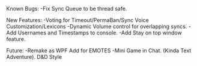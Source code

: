 ﻿
Known Bugs:
-Fix Sync Queue to be thread safe.


New Features:
-Voting for Timeout/PermaBan/Sync Voice Customization/Lexicons
-Dynamic Volume control for overlapping syncs.
-Add Usernames and Timestamps to console.
-Add Stay on top window feature.


Future:
-Remake as WPF Add for EMOTES
-Mini Game in Chat. (Kinda Text Adventure). D&D Style
